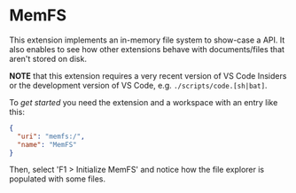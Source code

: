 # MemFS

This extension implements an in-memory file system to show-case a API. It also enables to see how other extensions behave with documents/files that aren't stored on disk. 

**NOTE** that this extension requires a very recent version of VS Code Insiders or the development version of VS Code, e.g. `./scripts/code.[sh|bat]`.

To *get started* you need the extension and a workspace with an entry like this:

```json
{
  "uri": "memfs:/",
  "name": "MemFS"
}
```

Then, select 'F1 > Initialize MemFS' and notice how the file explorer is populated with some files. 
